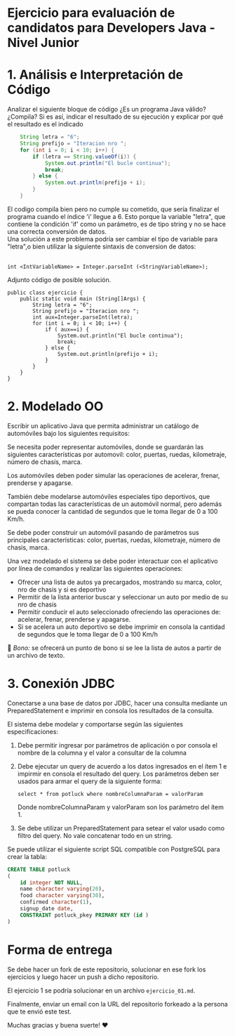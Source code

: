 # Ejercicio para evaluación de candidatos para Developers Java - Nivel Junior

# 1. Análisis e Interpretación de Código

Analizar el siguiente bloque de código ¿Es un programa Java válido? ¿Compila? Si es así, indicar el resultado de su ejecución y explicar por qué el resultado es el indicado

```java
    String letra = "6";
    String prefijo = "Iteracion nro ";
    for (int i = 0; i < 10; i++) {
        if (letra == String.valueOf(i)) {
            System.out.println("El bucle continua");
            break;
        } else {
            System.out.println(prefijo + i);
        }
    }
```
El codigo compila bien pero no cumple su cometido, que sería finalizar el programa cuando el índice 'i' llegue a 6.
Esto porque la variable "letra", que contiene la condición 'if' como un parámetro, es de tipo string y no se hace una correcta conversión de datos.<br>
Una solución a este problema podría ser cambiar el tipo de variable para "letra",o bien utilizar la siguiente sintaxis de conversion de datos:<br><br>

```
int <IntVariableName> = Integer.parseInt (<StringVariableName>);
``` 

Adjunto código de posible solución.

```
public class ejercicio {
	public static void main (String[]Args) {
		String letra = "6";
		String prefijo = "Iteracion nro ";
		int aux=Integer.parseInt(letra);
		for (int i = 0; i < 10; i++) {	
			if ( aux==i) {
				System.out.println("El bucle continua");
				break;
			} else {
				System.out.println(prefijo + i);
			}
		}
	}
}
``` 

# 2. Modelado OO

Escribir un aplicativo Java que permita administrar un catálogo de automóviles bajo los siguientes requisitos:

Se necesita poder representar automóviles, donde se guardarán las siguientes características por automovil: color, puertas, ruedas, kilometraje, número de chasís, marca.

Los automóviles deben poder simular las operaciones de acelerar, frenar, prenderse y apagarse.

También debe modelarse automóviles especiales tipo deportivos, que compartan todas las características de un automóvil normal, pero además se pueda conocer la cantidad de segundos que le toma llegar de 0 a 100 Km/h.

Se debe poder construir un automóvil pasando de parámetros sus principales características: color, puertas, ruedas, kilometraje, número de chasis, marca.

Una vez modelado el sistema se debe poder interactuar con el aplicativo por línea de comandos y realizar las siguientes operaciones:

* Ofrecer una lista de autos ya precargados, mostrando su marca, color, nro de chasis y si es deportivo
* Permitir de la lista anterior buscar y seleccionar un auto por medio de su nro de chasis
* Permitir conducir el auto seleccionado ofreciendo las operaciones de: acelerar, frenar, prenderse y apagarse.
* Si se acelera un auto deportivo se debe imprimir en consola la cantidad de segundos que le toma llegar de 0 a 100 Km/h

🎁 _Bono:_ se ofrecerá un punto de bono si se lee la lista de autos a partir de un archivo de texto.

# 3. Conexión JDBC

Conectarse a una base de datos por JDBC, hacer una consulta mediante un PreparedStatement e imprimir en consola los resultados de la consulta.

El sistema debe modelar y comportarse según las siguientes especificaciones:

1.  Debe permitir ingresar por parámetros de aplicación o por consola el nombre de la columna y el valor a consultar de la columna

2.  Debe ejecutar un query de acuerdo a los datos ingresados en el ítem 1 e impirmir en consola el resultado del query. Los parámetros deben ser usados para armar el query de la siguiente forma:

    `select * from potluck where nombreColumnaParam = valorParam`

    Donde nombreColumnaParam y valorParam son los parámetro del ítem 1.

3.  Se debe utilizar un PreparedStatement para setear el valor usado como filtro del query. No vale concatenar todo en un string.

Se puede utilizar el siguiente script SQL compatible con PostgreSQL para crear la tabla:

```sql
CREATE TABLE potluck
(
    id integer NOT NULL,
    name character varying(20),
    food character varying(30),
    confirmed character(1),
    signup_date date,
    CONSTRAINT potluck_pkey PRIMARY KEY (id )
)
```

# Forma de entrega

Se debe hacer un fork de este repositorio, solucionar en ese fork los ejercicios y luego hacer un push a dicho repositorio.

El ejercicio 1 se podría solucionar en un archivo `ejercicio_01.md`.

Finalmente, enviar un email con la URL del repositorio forkeado a la persona que te envió este test.

Muchas gracias y buena suerte! ❤️️
